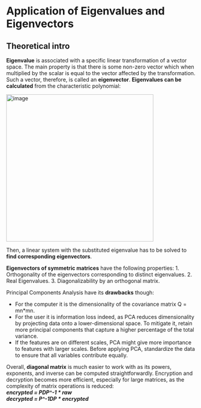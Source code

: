# Application of Eigenvalues and Eigenvectors
## Theoretical intro
**Eigenvalue** is associated with a specific linear transformation of a vector space. The main property is that there is some non-zero vector which when multiplied by the scalar is equal to the vector affected by the transformation. Such a vector, therefore, is called an **eigenvector**.
**Eigenvalues can be calculated** from the characteristic polynomial:

<img width="392" alt="image" src="https://github.com/kzholtikova/application-of-eigenvalues-and-eigenvectors/assets/145042018/53a7d137-8014-472b-a9c7-5cac4c19530e">

Then, a linear system with the substituted eigenvalue has to be solved to **find corresponding eigenvectors**.<br>

**Eigenvectors of symmetric matrices** have the following properties:
	1.	Orthogonality of the eigenvectors corresponding to distinct eigenvalues.
	2.	Real Eigenvalues.
	3.	Diagonalizability by an orthogonal matrix.<br>

Principal Components Analysis have its **drawbacks** though:
- For the computer it is the dimensionality of the covariance matrix Q = mn*mn. 
- For the user it is information loss indeed, as PCA reduces dimensionality by projecting data onto a lower-dimensional space. To mitigate it, retain more principal components that capture a higher percentage of the total variance.
- If the features are on different scales, PCA might give more importance to features with larger scales. Before applying PCA, standardize the data to ensure that all variables contribute equally. <br>

Overall, **diagonal matrix** is much easier to work with as its powers, exponents, and inverse can be computed straightforwardly. Encryption and decryption becomes more efficient, especially for large matrices, as the complexity of matrix operations is reduced:<br>
_**encrypted = P*D*P^-1 * raw<br>
decrypted = P^-1*D*P * encrypted**_
